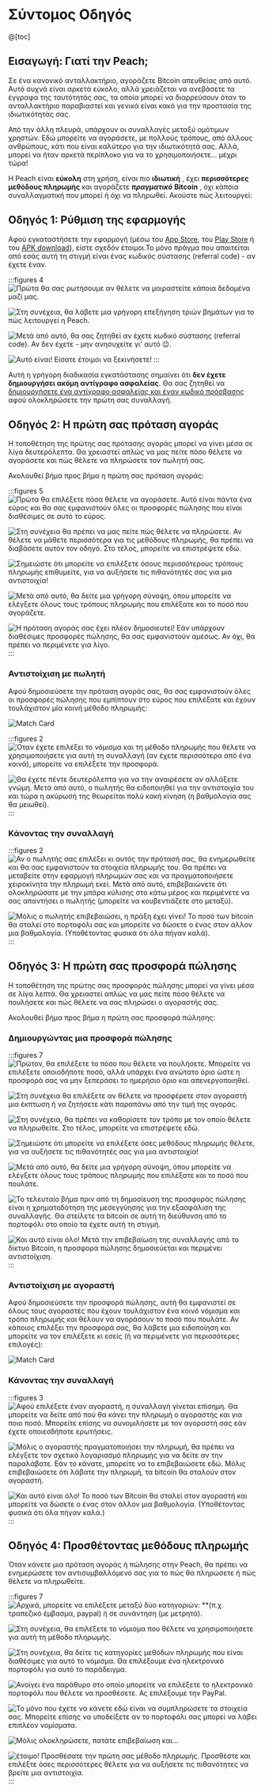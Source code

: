 # Σύντομος Οδηγός

@[toc]

## Εισαγωγή: Γιατί την Peach;

Σε ένα κανονικό ανταλλακτήριο, αγοράζετε Bitcoin απευθείας από αυτό. Αυτό συχνά είναι αρκετά εύκολο, αλλά χρειάζεται να ανεβάσετε τα έγγραφα της ταυτότητάς σας, τα οποία μπορεί να διαρρεύσουν όταν το ανταλλακτήριο παραβιαστεί και γενικά είναι κακό για την προστασία της ιδιωτικότητάς σας.

Από την άλλη πλευρά, υπάρχουν οι συναλλαγές μεταξύ ομότιμων χρηστών. Εδώ μπορείτε να αγοράσετε, με πολλούς τρόπους, από άλλους ανθρώπους, κάτι που είναι καλύτερο για την ιδιωτικότητά σας. Αλλά, μπορεί να ήταν αρκετά περίπλοκο για να το χρησιμοποιήσετε... μέχρι τώρα!

Η Peach είναι **εύκολη** στη χρήση, είναι πιο **ιδιωτική** , έχει **περισσότερες μεθόδους πληρωμής** και αγοράζετε _**πραγματικό**_ **Bitcoin** , όχι κάποια συναλλαγματική που μπορεί ή όχι να πληρωθεί. Ακούστε πώς λειτουργεί:

## Οδηγός 1: Ρύθμιση της εφαρμογής

Αφού εγκαταστήσετε την εφαρμογή (μέσω του [App Store]($iosUrl$), του [Play Store]($androidUrl$) ή του [APK download](/el/apk/)), είστε σχεδόν έτοιμοι.Το μόνο πράγμα που απαιτείται από εσάς αυτή τη στιγμή είναι ένας κωδικός σύστασης (referral code) - αν έχετε έναν.

:::figures 4
![Πρώτα θα σας ρωτήσουμε αν θέλετε να μοιραστείτε κάποια δεδομένα μαζί μας.](/img/faq/quickstart/onboarding/usage-data.png)

![Στη συνέχεια, θα λάβετε μια γρήγορη επεξήγηση τριών βημάτων για το πώς λειτουργεί η Peach.](/img/faq/quickstart/onboarding/1.png)

![Μετά από αυτό, θα σας ζητηθεί αν έχετε κωδικό σύστασης (referral code). Αν δεν έχετε - μην ανησυχείτε γι' αυτό 😉.](/img/faq/quickstart/onboarding/new.png)

![Αυτό είναι! Είσατε έτοιμοι να ξεκινήσετε!](/img/faq/quickstart/onboarding/created.png)
:::

Αυτή η γρήγορη διαδικασία εγκατάστασης σημαίνει ότι **δεν έχετε δημιουργήσει ακόμη αντίγραφο ασφαλείας**. Θα σας ζητηθεί να [δημιουργήσετε ένα αντίγραφο ασφαλείας και έναν κωδικό πρόσβασης](/el/faq/account/) αφού ολοκληρώσετε την πρώτη σας συναλλαγή.

## Οδηγός 2: Η πρώτη σας πρόταση αγοράς

Η τοποθέτηση της πρώτης σας πρότασης αγοράς μπορεί να γίνει μέσα σε λίγα δευτερόλεπτα. Θα χρειαστεί απλώς να μας πείτε πόσο θέλετε να αγοράσετε και πώς θέλετε να πληρώσετε τον πωλητή σας.

Ακολουθεί βήμα προς βήμα η πρώτη σας πρόταση αγοράς:

:::figures 5
![Πρώτα θα επιλέξετε πόσα θέλετε να αγοράσετε. Αυτό είναι πάντα ένα εύρος και θα σας εμφανιστούν όλες οι προσφορές πώλησης που είναι διαθέσιμες σε αυτό το εύρος.](/img/faq/quickstart/buy/BuyStep1.png)

![Στη συνέχεια θα πρέπει να μας πείτε πώς θέλετε να πληρώσετε. Αν θέλετε να μάθετε περισσότερα για τις μεθόδους πληρωμής, θα πρέπει να [διαβάσετε αυτόν τον οδηγό](#guide-4-Προσθέτοντας-μεθόδους-πληρωμής). Στο τέλος, μπορείτε να επιστρέψετε εδώ.](/img/faq/quickstart/buy/BuyStep2.png)

![Σημειώστε ότι μπορείτε να επιλέξετε όσους περισσότερους τρόπους πληρωμής επιθυμείτε, για να αυξήσετε τις πιθανότητές σας για μια αντιστοιχία!](/img/faq/quickstart/buy/BuyStep3.png)

![Μετά από αυτό, θα δείτε μια γρήγορη σύνοψη, όπου μπορείτε να ελέγξετε όλους τους τρόπους πληρωμής που επιλέξατε και το ποσό που αγοράζετε.](/img/faq/quickstart/buy/BuyStep4.png)

![Η πρόταση αγοράς σας έχει πλέον δημοσιευτεί! Εάν υπάρχουν διαθέσιμες προσφορές πώλησης, θα σας εμφανιστούν αμέσως. Αν όχι, θα πρέπει να περιμένετε για λίγο.](/img/faq/quickstart/buy/BuyStep5.png)
:::

### Αντιστοίχιση με πωλητή

Αφού δημοσιεύσετε την πρόταση αγοράς σας, θα σας εμφανιστούν όλες οι προσφορές πώλησης που εμπίπτουν στο εύρος που επιλέξατε και έχουν τουλάχιστον μία κοινή μέθοδο πληρωμής:

![Match Card](/img/faq/quickstart/buy/MatchCardExplainer.png)

:::figures 2
![Όταν έχετε επιλέξει το νόμισμα και τη μέθοδο πληρωμής που θέλετε να χρησιμοποιήσετε για αυτή τη συναλλαγή (αν έχετε περισσότερα από ένα κοινά), μπορείτε να επιλέξετε την προσφορά.](/img/faq/quickstart/buy/BuyStep6.png)

![Θα έχετε πέντε δευτερόλεπτα για να την αναιρέσετε αν αλλάξετε γνώμη. Μετά από αυτό, ο πωλητής θα ειδοποιηθεί για την αντιστοιχία του και τώρα η ακύρωσή της θεωρείται πολύ κακή κίνηση (η βαθμολογία σας θα μειωθεί).](/img/faq/quickstart/buy/BuyStep7.png)
:::

### Κάνοντας την συναλλαγή

:::figures 2
![Αν ο πωλητής σας επιλέξει κι αυτός την πρότασή σας, θα ενημερωθείτε και θα σας εμφανιστούν τα στοιχεία πληρωμής του. Θα πρέπει να μεταβείτε στην εφαρμογή πληρωμών σας και να πραγματοποιήσετε χειροκίνητα την πληρωμή εκεί. Μετά από αυτό, επιβεβαιώνετε ότι ολοκληρώσατε με την μπάρα κύλισης στο κάτω μέρος και περιμένετε να σας απαντήσει ο πωλητής (μπορείτε να κουβεντιάζετε στο μεταξύ).](/img/faq/quickstart/buy/BuyStep8.png)

![Μόλις ο πωλητής επιβεβαιώσει, η πράξη έχει γίνει! Το ποσό των bitcoin θα σταλεί στο πορτοφόλι σας και μπορείτε να δώσετε ο ένας στον άλλον μια βαθμολογία. (Υποθέτοντας φυσικά ότι όλα πήγαν καλά).](/img/faq/quickstart/buy/BuyStep9.png)
:::

## Οδηγός 3: Η πρώτη σας προσφορά πώλησης

Η τοποθέτηση της πρώτης σας προσφοράς πώλησης μπορεί να γίνει μέσα σε λίγα λεπτά. Θα χρειαστεί απλώς να μας πείτε πόσο θέλετε να πουλήσετε και πώς θέλετε να σας πληρώσει ο αγοραστής σας.

Ακολουθεί βήμα προς βήμα η πρώτη σας προσφορά πώλησης:

### Δημιουργώντας μια προσφορά πώλησης

:::figures 7
![Πρώτον, θα επιλέξετε το πόσο που θέλετε να πουλήσετε. Μπορείτε να επιλέξετε οποιοδήποτε ποσό, αλλά υπάρχει ένα ανώτατο όριο ώστε η προσφορά σας να μην ξεπεράσει το ημερήσιο όριο και απενεργοποιηθεί.](/img/faq/quickstart/sell/SellStep01.png)

![Στη συνέχεια θα επιλέξετε αν θέλετε να προσφέρετε στον αγοραστή μια έκπτωση ή να ζητήσετε κάτι παραπάνω από την τιμή της αγοράς.](/img/faq/quickstart/sell/SellStep02.png)

![Στη συνέχεια, θα πρέπει να καθορίσετε τον τρόπο με τον οποίο θέλετε να πληρωθείτε. Στο τέλος, μπορείτε να επιστρέψετε εδώ.](/img/faq/quickstart/sell/SellStep03.png)

![Σημειώστε ότι μπορείτε να επιλέξετε όσες μεθόδους πληρωμής θέλετε, για να αυξήσετε τις πιθανότητές σας για μια αντιστοιχία!](/img/faq/quickstart/sell/SellStep04.png)

![Μετά από αυτό, θα δείτε μια γρήγορη σύνοψη, όπου μπορείτε να ελέγξετε όλους τους τρόπους πληρωμής που επιλέξατε και το ποσό που πουλάτε.](/img/faq/quickstart/sell/SellStep05.png)

![Το τελευταίο βήμα πριν από τη δημοσίευση της προσφοράς πώλησης είναι η χρηματοδότηση της μεσεγγύησης για την εξασφάλιση της συναλλαγής. Θα στείλετε τα bitcoin σε αυτή τη διεύθυνση από το πορτοφόλι στο οποίο τα έχετε αυτή τη στιγμή.](/img/faq/quickstart/sell/SellStep06.png)

![Και αυτό είναι όλο! Μετά την επιβεβαίωση της συναλλαγής από το δίκτυο Bitcoin, η προσφορά πώλησης δημοσιεύεται και περιμένει αντιστοίχιση.](/img/faq/quickstart/sell/SellStep07.png)
:::

### Αντιστοίχιση με αγοραστή

Αφού δημοσιεύσετε την προσφορά πώλησης, αυτή θα εμφανιστεί σε όλους τους αγοραστές που έχουν τουλάχιστον ένα κοινό νόμισμα και τρόπο πληρωμής και θέλουν να αγοράσουν το ποσό που πουλάτε. Αν κάποιος επιλέξει την προσφορά σας, θα λάβετε μια ειδοποίηση και μπορείτε να τον επιλέξετε κι εσείς (ή να περιμένετε για περισσότερες επιλογές):

![Match Card](/img/faq/quickstart/sell/MatchCardExplainer.png)

### Κάνοντας την συναλλαγή

:::figures 3
![Αφού επιλέξετε έναν αγοραστή, η συναλλαγή γίνεται επίσημη. Θα μπορείτε να δείτε από πού θα κάνει την πληρωμή ο αγοραστής και για ποιο ποσό. Μπορείτε επίσης να συνομιλήσετε με τον αγοραστή σας εάν έχετε οποιεσδήποτε ερωτήσεις.](/img/faq/quickstart/sell/SellStep08.png)

![Μόλις ο αγοραστής πραγματοποιήσει την πληρωμή, θα πρέπει να ελέγξετε τον σχετικό λογαριασμό πληρωμής για να δείτε αν την παραλάβατε. Εάν το κάνατε, μπορείτε να το επιβεβαιώσετε εδώ. Μόλις επιβεβαιώσετε ότι λάβατε την πληρωμή, τα bitcoin θα σταλούν στον αγοραστή.](/img/faq/quickstart/sell/SellStep09.png)

![Και αυτό είναι όλο! Το ποσό των Bitcoin θα σταλεί στον αγοραστή και μπορείτε να δώσετε ο ένας στον άλλον μια βαθμολογία. (Υποθέτοντας φυσικά ότι όλα πήγαν καλά.)](/img/faq/quickstart/sell/SellStep10.png)
:::

## Οδηγός 4: Προσθέτοντας μεθόδους πληρωμής

Όταν κάνετε μια πρόταση αγοράς ή πώλησης στην Peach, θα πρέπει να ενημερώσετε τον αντισυμβαλλόμενό σας για το πώς θα πληρώσετε ή πώς θέλετε να πληρωθείτε.

:::figures 7
![Αρχικά, μπορείτε να επιλέξετε μεταξύ δύο κατηγοριών: **(π.χ. τραπεζικό έμβασμα, paypal) ή σε **συνάντηση** (με μετρητά).](/img/faq/quickstart/add-payment-method/AddPM01.png)

![Στη συνέχεια, θα επιλέξετε το νόμισμα που θέλετε να χρησιμοποιήσετε για αυτή τη μέθοδο πληρωμής.](/img/faq/quickstart/add-payment-method/AddPM02.png)

![Στη συνέχεια, θα δείτε τις κατηγορίες μεθόδων πληρωμής που είναι διαθέσιμες για αυτό το νόμισμα. Θα επιλέξουμε ένα ηλεκτρονικό πορτοφόλι για αυτό το παράδειγμα.](/img/faq/quickstart/add-payment-method/AddPM03.png)

![Ανοίγει ένα παράθυρο στο οποίο μπορείτε να επιλέξετε το ηλεκτρονικό πορτοφόλι που θέλετε να προσθέσετε. Ας επιλέξουμε την PayPal.](/img/faq/quickstart/add-payment-method/AddPM04.png)

![Το μόνο που έχετε να κάνετε εδώ είναι να συμπληρώσετε τα στοιχεία σας. Μπορείτε επίσης να υποδείξετε αν το πορτοφόλι σας μπορεί να λάβει επιπλέον νομίσματα.](/img/faq/quickstart/add-payment-method/AddPM05.png)

![Μόλις ολοκληρώσετε, πατάτε επιβεβαίωση και...](/img/faq/quickstart/add-payment-method/AddPM06.png)

![έτοιμο! Προσθέσατε την πρώτη σας μέθοδο πληρωμής. Προσθέστε και επιλέξτε όσες περισσότερες θέλετε για να αυξήσετε τις πιθανότητες να βρείτε μια αντιστοιχία.](/img/faq/quickstart/add-payment-method/AddPM07.png)
:::

